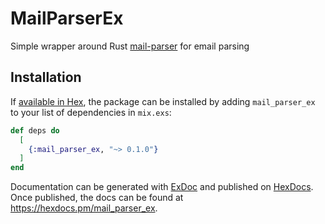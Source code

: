 # MailParserEx

Simple wrapper around Rust [mail-parser](https://github.com/stalwartlabs/mail-parser) for email parsing

## Installation

If [available in Hex](https://hex.pm/docs/publish), the package can be installed
by adding `mail_parser_ex` to your list of dependencies in `mix.exs`:

```elixir
def deps do
  [
    {:mail_parser_ex, "~> 0.1.0"}
  ]
end
```

Documentation can be generated with [ExDoc](https://github.com/elixir-lang/ex_doc)
and published on [HexDocs](https://hexdocs.pm). Once published, the docs can
be found at <https://hexdocs.pm/mail_parser_ex>.
